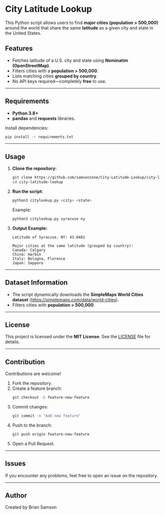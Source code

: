 
# City Latitude Lookup

This Python script allows users to find **major cities (population > 500,000)** around the world that share the same **latitude** as a given city and state in the United States.

## Features
- Fetches latitude of a U.S. city and state using **Nominatim (OpenStreetMap)**.
- Filters cities with a **population > 500,000**.
- Lists matching cities **grouped by country**.
- No API keys required—completely **free** to use.

---

## Requirements
- **Python 3.8+**
- **pandas** and **requests** libraries.

Install dependencies:
```bash
pip install -r requirements.txt
```

---

## Usage
1. **Clone the repository:**
   ```bash
   git clone https://github.com/samsonzone/City-Latitude-Lookup/city-latitude-lookup.git
   cd city-latitude-lookup
   ```

2. **Run the script:**
   ```bash
   python3 citylookup.py <city> <state>
   ```

   Example:
   ```bash
   python3 citylookup.py syracuse ny
   ```

3. **Output Example:**
   ```
   Latitude of Syracuse, NY: 43.0481

   Major cities at the same latitude (grouped by country):
   Canada: Calgary
   China: Harbin
   Italy: Bologna, Florence
   Japan: Sapporo
   ```

---

## Dataset Information
- The script dynamically downloads the **SimpleMaps World Cities dataset** (https://simplemaps.com/data/world-cities).
- Filters cities with **population > 500,000**.

---

## License
This project is licensed under the **MIT License**. See the [LICENSE](LICENSE) file for details.

---

## Contribution
Contributions are welcome!  
1. Fork the repository.  
2. Create a feature branch:
   ```bash
   git checkout -b feature-new-feature
   ```
3. Commit changes:
   ```bash
   git commit -m "Add new feature"
   ```
4. Push to the branch:
   ```bash
   git push origin feature-new-feature
   ```
5. Open a Pull Request.

---

## Issues
If you encounter any problems, feel free to open an issue on the repository.

---

## Author
Created by Brian Samson
